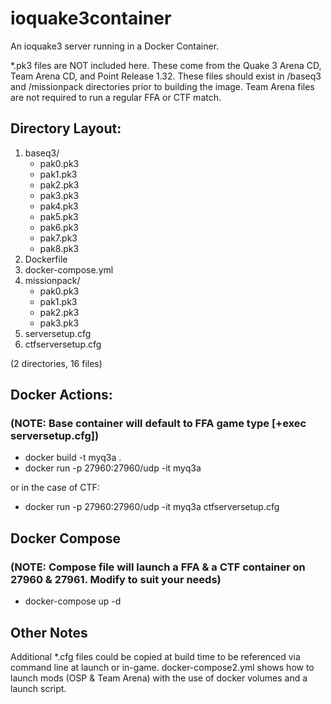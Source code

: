 # ioquake3container

An ioquake3 server running in a Docker Container.

*.pk3 files are NOT included here. These come from the Quake 3 Arena CD, Team Arena CD, and Point Release 1.32. These files should exist in /baseq3 and /missionpack directories prior to building the image. Team Arena files are not required to run a regular FFA or CTF match.

## Directory Layout:

1. baseq3/
    * pak0.pk3
    * pak1.pk3
    * pak2.pk3
    * pak3.pk3
    * pak4.pk3
    * pak5.pk3
    * pak6.pk3
    * pak7.pk3
    * pak8.pk3
2. Dockerfile
3. docker-compose.yml
4. missionpack/
    * pak0.pk3
    * pak1.pk3
    * pak2.pk3
    * pak3.pk3
5. serversetup.cfg
6. ctfserversetup.cfg

(2 directories, 16 files)

## Docker Actions:
### (NOTE: Base container will default to FFA game type [+exec serversetup.cfg])

* docker build -t myq3a .
* docker run -p 27960:27960/udp -it myq3a

or in the case of CTF:

* docker run -p 27960:27960/udp -it myq3a ctfserversetup.cfg

## Docker Compose
### (NOTE: Compose file will launch a FFA & a CTF container on 27960 & 27961. Modify to suit your needs)
* docker-compose up -d

## Other Notes
Additional *.cfg files could be copied at build time to be referenced via command line at launch or in-game. docker-compose2.yml shows how to launch mods (OSP & Team Arena) with the use of docker volumes and a launch script.

